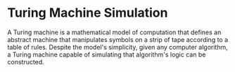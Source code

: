 # Turing Machine Simulation

A Turing machine is a mathematical model of computation that defines an abstract machine
that manipulates symbols on a strip of tape according to a table of rules. Despite the model's simplicity, 
given any computer algorithm, a Turing machine capable of simulating that algorithm's logic can be constructed.
